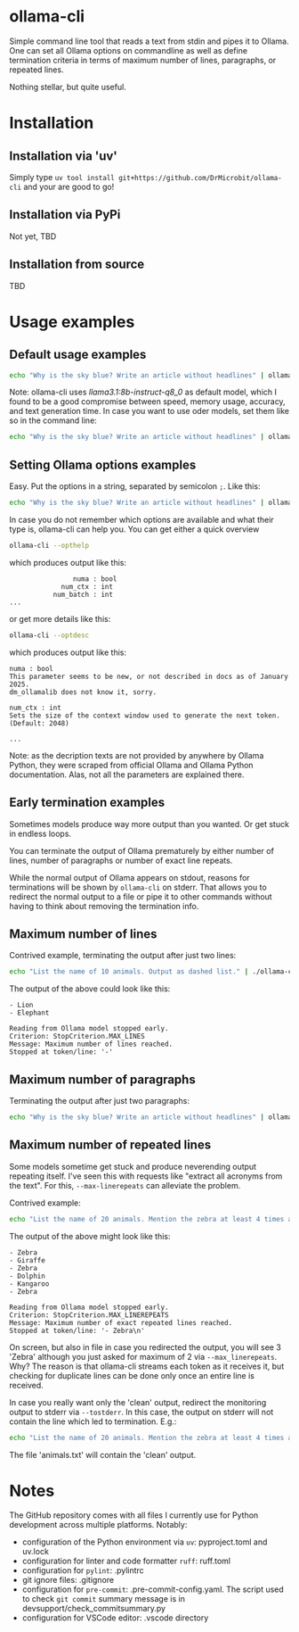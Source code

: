 # ollama-cli

Simple command line tool that reads a text from stdin and pipes it to Ollama. One can set all Ollama options on commandline as well as define termination criteria in terms of maximum number of lines, paragraphs, or repeated lines.

Nothing stellar, but quite useful.

# Installation
## Installation via 'uv'
Simply type `uv tool install git+https://github.com/DrMicrobit/ollama-cli` and your are good to go!
## Installation via PyPi
Not yet, TBD
## Installation from source
TBD

# Usage examples

## Default usage examples
```sh
echo "Why is the sky blue? Write an article without headlines" | ollama-cli
```

Note: ollama-cli uses *llama3.1:8b-instruct-q8_0* as default model, which I found to be a good compromise between speed, memory usage, accuracy, and text generation time. In case you want to use oder models, set them like so in the command line:

```sh
echo "Why is the sky blue? Write an article without headlines" | ollama-cli --model="llama3.2"
```

## Setting Ollama options examples
Easy. Put the options in a string, separated by semicolon `;`. Like this:
```sh
echo "Why is the sky blue? Write an article without headlines" | ollama-cli --opts="temperature=0.5;num_ctx=4096"
```

In case you do not remember which options are available and what their type is, ollama-cli can help you. You can get either a quick overview

```sh
ollama-cli --opthelp
```

which produces output like this:
```
                numa : bool
             num_ctx : int
           num_batch : int
...
```

or get more details like this:

```sh
ollama-cli --optdesc
```

which produces output like this:
```
numa : bool 
This parameter seems to be new, or not described in docs as of January 2025.
dm_ollamalib does not know it, sorry.

num_ctx : int 
Sets the size of the context window used to generate the next token. (Default: 2048)

...
```
Note: as the decription texts are not provided by anywhere by Ollama Python, they were scraped from official Ollama and Ollama Python documentation. Alas, not all the parameters are explained there.

## Early termination examples
Sometimes models produce way more output than you wanted. Or get stuck in endless loops.

You can terminate the output of Ollama prematurely by either number of lines, number of paragraphs or number of exact line repeats.

While the normal output of Ollama appears on stdout, reasons for terminations will be shown by `ollama-cli` on stderr. That allows you to redirect the normal output to a file or pipe it to other commands without having to think about removing the termination info.

## Maximum number of lines
Contrived example, terminating the output after just two lines:
```sh
echo "List the name of 10 animals. Output as dashed list." | ./ollama-cli --max-lines=2
```

The output of the above could look like this:
```
- Lion
- Elephant

Reading from Ollama model stopped early.
Criterion: StopCriterion.MAX_LINES
Message: Maximum number of lines reached.
Stopped at token/line: '-'
```

## Maximum number of paragraphs
Terminating the output after just two paragraphs:

```sh
echo "Why is the sky blue? Write an article without headlines" | ollama-cli --max-paragraphs=2
```

## Maximum number of repeated lines
Some models sometime get stuck and produce neverending output repeating itself. I've seen this with requests like "extract all acronyms from the text". For this, `--max-linerepeats` can alleviate the problem.

Contrived example:
```sh
echo "List the name of 20 animals. Mention the zebra at least 4 times across the list. Output as dashed list" | ./ollama-cli --max-linerepeats=2
```

The output of the above might look like this:
```
- Zebra
- Giraffe
- Zebra
- Dolphin
- Kangaroo
- Zebra

Reading from Ollama model stopped early.
Criterion: StopCriterion.MAX_LINEREPEATS
Message: Maximum number of exact repeated lines reached.
Stopped at token/line: '- Zebra\n'
```
On screen, but also in file in case you redirected the output, you will see 3 'Zebra' although you just asked for maximum of 2 via `--max_linerepeats`. Why? The reason is that ollama-cli streams each token as it receives it, but checking for duplicate lines can be done only once an entire line is received.

In case you really want only the 'clean' output, redirect the monitoring output to stderr via `--tostderr`. In this case, the output on stderr will not contain the line which led to termination. E.g.:

```sh
echo "List the name of 20 animals. Mention the zebra at least 4 times across the list. Output as dashed list" | ./ollama-cli --max-linerepeats=2 --tostderr >animals.txt
```
The file 'animals.txt' will contain the 'clean' output.

# Notes
The GitHub repository comes with all files I currently use for Python development across multiple platforms. Notably:

- configuration of the Python environment via `uv`: pyproject.toml and uv.lock
- configuration for linter and code formatter `ruff`: ruff.toml
- configuration for `pylint`: .pylintrc
- git ignore files: .gitignore
- configuration for `pre-commit`: .pre-commit-config.yaml. The script used to check `git commit` summary message is in devsupport/check_commitsummary.py
- configuration for VSCode editor: .vscode directory

